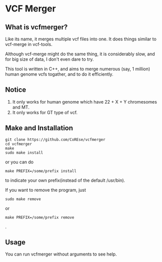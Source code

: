 # VCF Merger
## What is vcfmerger?
Like its name, it merges multiple vcf files into one. It does things similar to vcf-merge in vcf-tools.

Although vcf-merge might do the same thing, it is considerably slow, and for big size of data, I don't even dare to try.

This tool is written in C++, and aims to merge numerous (say, 1 million) human genome vcfs togather, and to do it efficiently.

## Notice
1. It only works for human genome which have 22 + X + Y chromesomes and MT.
2. It only works for GT type of vcf.

## Make and Installation
```
git clone https://github.com/CoREse/vcfmerger
cd vcfmerger
make
sudo make install
```

or you can do

```
make PREFIX=/some/prefix install
```

to indicate your own prefix(instead of the default /usr/bin).

If you want to remove the program, just

```
sudo make remove
```

or

```
make PREFIX=/some/prefix remove
```
.

## Usage
You can run vcfmerger without arguments to see help.
